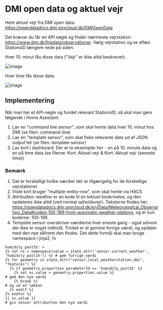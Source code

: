 # DMI open data og aktuel vejr

Hent aktuel vejr fra DMI open data: https://opendatadocs.dmi.govcloud.dk/DMIOpenData

Det kræver du får en API nøgle og finder nærmeste vejrstation: https://www.dmi.dk/friedata/observationer. Vælg vejrstation og se aflæs StationsID længere nede på siden.

Hver 10. minut fås disse data ("Vejr" er ikke altid beskrevet):

![image](https://github.com/MaximusClavius/DMI-vejr/assets/103023823/bc79b91a-fc69-40c0-ab48-c21ac9287665)

Hver time fås disse data:

![image](https://github.com/MaximusClavius/DMI-vejr/assets/103023823/4ad8877c-e155-41fe-bcbb-b3695f440248)

## Implementering
Når man har et API-nøgle og fundet relevant StationsID, så skal man gøre følgende i Home Assistant:
1) Lav en "command line sensor", som skal hente data hver 10. minut hos DMI (se filen: command-line)
2) Lav en "template sensor", som skal fiske relevante data ud af JSON output'tet (se filen: template-sensor)
3) Lav kort i dashboard. Der er to eksempler her - en på 10. minuts data og en på time data (se filerne: Kort: Aktuel vejr & Kort: Aktuel vejr (seneste time)) 

### Bemærk
1) Det er forskelligt hvilke værdier der er tilgængelig for de forskellige vejrstationer
2) Viste kort bruger "multiple-entity-row", som skal hente via HACS
3) Attributten: weather er en kode til en tektuel beskrivelse, og den opdateres ikke altid (ved normal opholdsvejr). Teksterne findes her: https://opendatadocs.dmi.govcloud.dk/en/Data/Meteorological_Observation_Data#codes-100-199-from-automatic-weather-stations, og er kun koderne: 100-199. 
5) Template sensor overskriver værdierne hver eneste gang - også selvom der ikke er noget indhold. Tricket er at gemme forrige værdi, og opdater med den nye såfremt den findes. Det dette formål skal man bruge namespace i jinja2, fx
```
humidity_past1h: >
{% set ns = namespace(value = state_attr('sensor.current_weather', 'humidity_past1h')) %} # gem forrige værdi
{% for geometry in state_attr("sensor.local_weatherstation_dmi", "features") %}
  {% if geometry.properties.parameterId == 'humidity_past1h' %}
    {% set ns.value = geometry.properties.value %}                                        # gem den nye værdi
    {% break %}                                                                           # og ud af løkken
  {% endif %}
{% endfor %}
{{ ns.value }}                                                                            # giv sensor attributten den nye værdi
```
